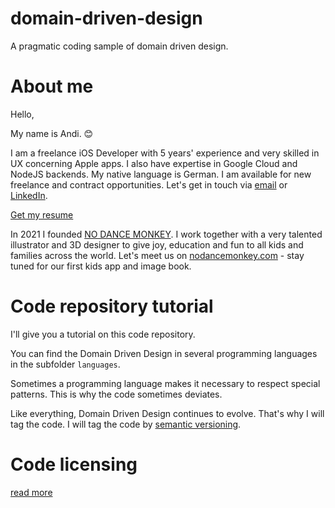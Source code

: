 # domain-driven-design
A pragmatic coding sample of domain driven design.

# About me

Hello,

My name is Andi. :blush:

I am a freelance iOS Developer with 5 years' experience and very skilled in UX concerning Apple apps. I also have expertise in Google Cloud and NodeJS backends. My native language is German. I am available for new freelance and contract opportunities. Let's get in touch via [email](https://www.andireuter.com/contact) or [LinkedIn](https://www.linkedin.com/in/andreasreuter/).

[Get my resume](https://www.andireuter.com/s/Andreas-Reuter-Resume-EN-latest.pdf)

In 2021 I founded [NO DANCE MONKEY](https://www.nodancemonkey.com). I work together with a very talented illustrator and 3D designer to give joy, education and fun to all kids and families across the world. Let's meet us on [nodancemonkey.com](https://www.nodancemonkey.com) - stay tuned for our first kids app and image book.

# Code repository tutorial

I'll give you a tutorial on this code repository.

You can find the Domain Driven Design in several programming languages in the subfolder `languages`.

Sometimes a programming language makes it necessary to respect special patterns. This is why the code sometimes deviates.

Like everything, Domain Driven Design continues to evolve. That's why I will tag the code. I will tag the code by [semantic versioning](https://semver.org).

# Code licensing

[read more](https://github.com/andreasreuter/domain-driven-design/blob/main/LICENSE)